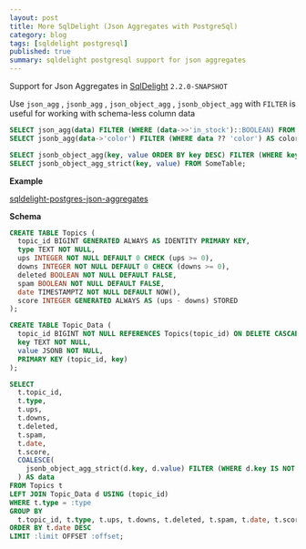 ```yaml
---
layout: post
title: More SqlDelight (Json Aggregates with PostgreSql)
category: blog
tags: [sqldelight postgresql] 
published: true
summary: sqldelight postgresql support for json aggregates 
---
```


Support for Json Aggregates in [SqlDelight](https://github.com/sqldelight/sqldelight/pull/5957) `2.2.0-SNAPSHOT`

Use `json_agg` , `jsonb_agg` , `json_object_agg` , `jsonb_object_agg` with `FILTER` is useful for working with schema-less column data

```sql
SELECT json_agg(data) FILTER (WHERE (data->>'in_stock')::BOOLEAN) FROM SomeTable;
SELECT jsonb_agg(data->'color') FILTER (WHERE data ?? 'color') AS colors FROM SomeTable;

SELECT jsonb_object_agg(key, value ORDER BY key DESC) FILTER (WHERE key IS NOT NULL) FROM SomeTable;
SELECT jsonb_object_agg_strict(key, value) FROM SomeTable;
```

**Example**

[sqldelight-postgres-json-aggregates](https://github.com/griffio/sqldelight-postgres-json-aggregates)

**Schema**

```sql
CREATE TABLE Topics (
  topic_id BIGINT GENERATED ALWAYS AS IDENTITY PRIMARY KEY,
  type TEXT NOT NULL,
  ups INTEGER NOT NULL DEFAULT 0 CHECK (ups >= 0),
  downs INTEGER NOT NULL DEFAULT 0 CHECK (downs >= 0),
  deleted BOOLEAN NOT NULL DEFAULT FALSE,
  spam BOOLEAN NOT NULL DEFAULT FALSE,
  date TIMESTAMPTZ NOT NULL DEFAULT NOW(),
  score INTEGER GENERATED ALWAYS AS (ups - downs) STORED
);

CREATE TABLE Topic_Data (
  topic_id BIGINT NOT NULL REFERENCES Topics(topic_id) ON DELETE CASCADE,
  key TEXT NOT NULL,
  value JSONB NOT NULL,
  PRIMARY KEY (topic_id, key)
);
```

```sql
SELECT
  t.topic_id,
  t.type,
  t.ups,
  t.downs,
  t.deleted,
  t.spam,
  t.date,
  t.score,
  COALESCE(
    jsonb_object_agg_strict(d.key, d.value) FILTER (WHERE d.key IS NOT NULL), '{}'::JSONB
  ) AS data
FROM Topics t
LEFT JOIN Topic_Data d USING (topic_id)
WHERE t.type = :type
GROUP BY
  t.topic_id, t.type, t.ups, t.downs, t.deleted, t.spam, t.date, t.score
ORDER BY t.date DESC
LIMIT :limit OFFSET :offset;
```
